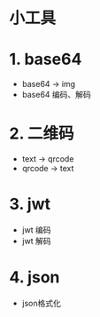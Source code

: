 # 小工具

# 1. base64

- base64 -> img
- base64 编码、解码

# 2. 二维码

- text -> qrcode
- qrcode -> text



# 3. jwt

- jwt 编码
- jwt 解码



# 4. json 

- json格式化